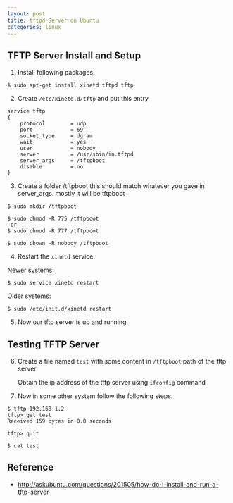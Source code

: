 ```yaml
---
layout: post
title: tftpd Server on Ubuntu
categories: linux
---
```


## TFTP Server Install and Setup

1. Install following packages.

```
$ sudo apt-get install xinetd tftpd tftp
```

2. Create `/etc/xinetd.d/tftp` and put this entry

```
service tftp
{
	protocol        = udp
	port            = 69
	socket_type     = dgram
	wait            = yes
	user            = nobody
	server          = /usr/sbin/in.tftpd
	server_args     = /tftpboot
	disable         = no
}
```

3. Create a folder /tftpboot this should match whatever you gave in server_args. mostly it will be tftpboot

```
$ sudo mkdir /tftpboot

$ sudo chmod -R 775 /tftpboot
-or-
$ sudo chmod -R 777 /tftpboot

$ sudo chown -R nobody /tftpboot
```

4. Restart the `xinetd` service.

Newer systems:

```
$ sudo service xinetd restart
```

Older systems:

```
$ sudo /etc/init.d/xinetd restart
```

5. Now our tftp server is up and running.

## Testing TFTP Server

6. Create a file named `test` with some content in `/tftpboot` path of the tftp server

   Obtain the ip address of the tftp server using `ifconfig` command

7. Now in some other system follow the following steps.

```
$ tftp 192.168.1.2
tftp> get test
Received 159 bytes in 0.0 seconds

tftp> quit

$ cat test
```

## Reference

- http://askubuntu.com/questions/201505/how-do-i-install-and-run-a-tftp-server

